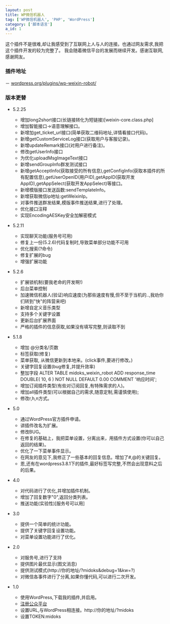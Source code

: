 ```yaml
---
layout: post
title: WP微信机器人
tag: ['WP微信机器人', 'PHP', 'WordPress']
category: ['脚本语言']
a_id: 1
---
```



这个插件不是很难,却让我感受到了互联网上人与人的连接。也通过网友需求,我把这个插件开发的较为完整了。
我会随着微信平台的发展而继续开发。感谢互联网,感谢网友。

### 插件地址
－ [wordpress.org/plugins/wp-weixin-robot/](http://wordpress.org/plugins/wp-weixin-robot/)


### 版本更替
- 5.2.25
	* 增加long2short接口(长链接转化为短链接)[weixin-core.class.php]
	* 增加智能接口->语意理解接口。
	* 新增加get_ticket_url接口(简单获取二维码地址,详情看接口代码)。
	* 新增getCustomServiceLog接口(获取用户与客服记录)。
	* 新增updateRemark接口(对用户进行备注)。
	* 修改getUserInfo接口
	* 为优化uploadMsgImageText接口
	* 新增sendGroupInfo群发测试接口
	* 新增getAcceptInfo(获取接受的所有信息),getConfigInfo(获取本插件的所有配置信息),getUserOpenID(用户ID),getAppID(获取开发AppID),getAppSelect(获取开发AppSelect)等接口。
	* 新增模版接口发送函数:sendTemplateInfo。
	* 新增获取微信ip地址:getWeixinIp。
	* 对事件推送群发结果,模版事件推送结果,进行了处理。
	* 优化接口注释
	* 实现EncodingAESKey安全加解密模式

- 5.2.11
	* 实现聊天功能(服务号可用)
	* 修复上一份(5.2.6)代码复制时,导致菜单部分功能不可用
	* 优化搜索(?命令)
	* 修复扩展的bug
	* 增强扩展功能

- 5.2.6
	* 扩展锁机制(要我老命的开发啊!)
	* 后台菜单控制
	* 加速微信机器人(验证)响应速度(为那些速度有慢,但不至于当机的..,我劝你们转到"快"的阵营来吧)
	* 新增自定义音乐类型
	* 支持多个关键字设置
	* 更新后台扩展界面
	* 严格的插件的信息获取,如果没有填写完整,则读取不到

- 5.1.8
	* 增加 @分类名!页数
	* 标签获取(修复)
	* 菜单获取, 从微信更新到本地来。(click事件,要进行修改。)
	* 关键字回复设置(bug修复,并提升效率)
	* 整加字段 ALTER TABLE  midoks_weixin_robot ADD  response_time DOUBLE( 10, 6 ) NOT NULL DEFAULT 0.00 COMMENT  '响应时间';
	* 增加订阅插件类型(有些对订阅回复,有特殊需求的人)。
	* 增加all插件类型(可以根据自己的需求,随意定制,需谨慎使用);
	* 修改r,h,n方式。

- 5.0
	* 通过WordPress官方插件申请。
	* 讲插件改名为扩展。
	* 修改BUG。
	* 在修复的基础上，我把菜单设置，分离出来，用插件方式设置(你可以自己返回的结果)。
	* 优化了一下菜单事件显示。
	* 在网友的意见下,我修正了一些基本的回复信息。增加了#,@的关键回复。
	* 恩,还有在wordpress3.8.1下的插件,最好<?php ?>标签写完整,不然会出现意料之后的后果。
- 4.0

	* 对代码进行了优化,并增加插件机制。
	* 增加了回复数字"0",返回分类列表。
	* 推送功能(实验性)[服务号可以用]
- 3.0

	* 提供一个简单的统计功能。
	* 提供了关键字回复设置功能。
	* 对菜单设置功能进行了优化。
- 2.0

	* 对服务号,进行了支持
	* 提供图片最优显示(图文消息)
	* 提供测试模式(http://你的地址/?midoks&debug=1&kw=?)
	* 对微信各事件进行了分离,如果你懂代码,可以进行二次开发。
- 1.0

	* 使用WordPress,下载我的插件,并启用。
	* [注册公众平台](http://weixin.qq.com)
	* 设置URL,与WordPress相连接。http://你的地址/?midoks
	* 设置TOKEN:midoks
